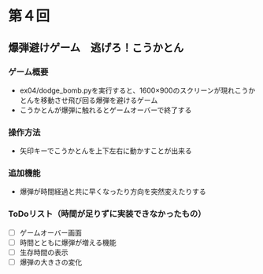 # 第４回
## 爆弾避けゲーム　逃げろ！こうかとん
### ゲーム概要
- ex04/dodge_bomb.pyを実行すると、1600×900のスクリーンが現れこうかとんを移動させ飛び回る爆弾を避けるゲーム
- こうかとんが爆弾に触れるとゲームオーバーで終了する
### 操作方法
- 矢印キーでこうかとんを上下左右に動かすことが出来る
### 追加機能
- 爆弾が時間経過と共に早くなったり方向を突然変えたりする
### ToDoリスト（時間が足りずに実装できなかったもの）
- [ ] ゲームオーバー画面
- [ ] 時間とともに爆弾が増える機能
- [ ] 生存時間の表示
- [ ] 爆弾の大きさの変化